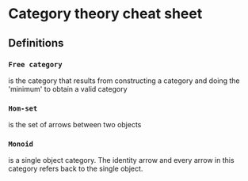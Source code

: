 # Category theory cheat sheet

## Definitions

### `Free category`

is the category that results from constructing a category and doing the 'minimum' to obtain a valid category

### `Hom-set`

is the set of arrows between two objects

### `Monoid`

is a single object category. The identity arrow and every arrow in this category refers back to the single object.
